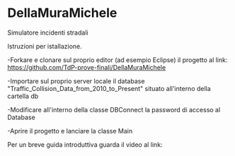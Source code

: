 # DellaMuraMichele
Simulatore incidenti stradali

Istruzioni per istallazione.

-Forkare e clonare sul proprio editor (ad esempio Eclipse) il progetto al link: https://github.com/TdP-prove-finali/DellaMuraMichele

-Importare sul proprio server locale il database "Traffic_Collision_Data_from_2010_to_Present" situato all'interno della cartella db

-Modificare all'interno della classe DBConnect la password di accesso al Database

-Aprire il progetto e lanciare la classe Main

Per un breve guida introduttiva guarda il video al link: 
